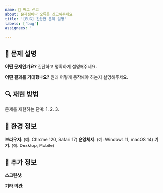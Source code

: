 ```yaml
---
name: 🐛 버그 신고
about: 문제점이나 오류를 신고해주세요
title: '[BUG] 간단한 문제 설명'
labels: ['bug']
assignees: ''

---
```


## 🐛 문제 설명

**어떤 문제인가요?**
간단하고 명확하게 설명해주세요.

**어떤 결과를 기대했나요?**
원래 어떻게 동작해야 하는지 설명해주세요.

## 🔍 재현 방법

문제를 재현하는 단계:
1. 
2. 
3. 

## 📱 환경 정보

**브라우저**: (예: Chrome 120, Safari 17)
**운영체제**: (예: Windows 11, macOS 14)
**기기**: (예: Desktop, Mobile)

## 📎 추가 정보

**스크린샷**:


**기타 의견**: